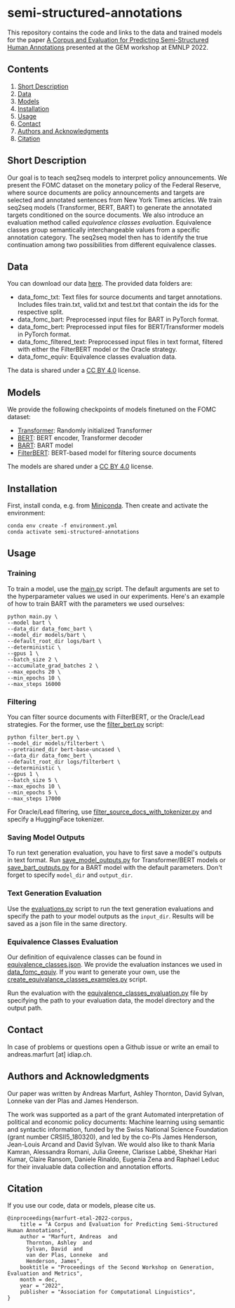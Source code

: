 # semi-structured-annotations
This repository contains the code and links to the data and trained models for the paper [A Corpus and Evaluation for Predicting Semi-Structured Human Annotations](#) presented at the GEM workshop at EMNLP 2022.

## Contents
1. [Short Description](#short-description)
2. [Data](#data)
3. [Models](#models)
4. [Installation](#installation)
5. [Usage](#usage)
6. [Contact](#contact)
7. [Authors and Acknowledgments](#authors-and-acknowledgments)
8. [Citation](#citation)

## Short Description
Our goal is to teach seq2seq models to interpret policy announcements. We present the FOMC dataset on the monetary policy of the Federal Reserve, where source documents are policy announcements and targets are selected and annotated sentences from New York Times articles. We train seq2seq models (Transformer, BERT, BART) to generate the annotated targets conditioned on the source documents. We also introduce an evaluation method called *equivalence classes evaluation*. Equivalence classes group semantically interchangeable values from a specific annotation category. The seq2seq model then has to identify the true continuation among two possibilities from different equivalence classes.    

## Data
You can download our data [here](https://drive.switch.ch/index.php/s/rurb4avROAhghn7). The provided data folders are:
- data_fomc_txt: Text files for source documents and target annotations. Includes files train.txt, valid.txt and test.txt that contain the ids for the respective split.
- data_fomc_bart: Preprocessed input files for BART in PyTorch format.
- data_fomc_bert: Preprocessed input files for BERT/Transformer models in PyTorch format.
- data_fomc_filtered_text: Preprocessed input files in text format, filtered with either the FilterBERT model or the Oracle strategy.
- data_fomc_equiv: Equivalence classes evaluation data.

The data is shared under a [CC BY 4.0](https://creativecommons.org/licenses/by/4.0/) license.

## Models
We provide the following checkpoints of models finetuned on the FOMC dataset:
- [Transformer](https://drive.switch.ch/index.php/s/WJKe5e7XUOO3BXA): Randomly initialized Transformer
- [BERT](https://drive.switch.ch/index.php/s/1bgFsYSFq7WgX4L): BERT encoder, Transformer decoder
- [BART](https://drive.switch.ch/index.php/s/Zsj9LP3SaHZC93C): BART model
- [FilterBERT](https://drive.switch.ch/index.php/s/5zLt95szMXg1Yu3): BERT-based model for filtering source documents

The models are shared under a [CC BY 4.0](https://creativecommons.org/licenses/by/4.0/) license.

## Installation
First, install conda, e.g. from [Miniconda](https://docs.conda.io/en/latest/miniconda.html). Then create and activate the environment:
```
conda env create -f environment.yml
conda activate semi-structured-annotations
```

## Usage
### Training
To train a model, use the [main.py](main.py) script. The default arguments are set to the hyperparameter values we used in our experiments. Here's an example of how to train BART with the parameters we used ourselves:
```
python main.py \
--model bart \
--data_dir data_fomc_bart \
--model_dir models/bart \
--default_root_dir logs/bart \
--deterministic \
--gpus 1 \
--batch_size 2 \
--accumulate_grad_batches 2 \
--max_epochs 20 \
--min_epochs 10 \
--max_steps 16000
```

### Filtering
You can filter source documents with FilterBERT, or the Oracle/Lead strategies. For the former, use the [filter_bert.py](filter_bert.py) script:
```
python filter_bert.py \
--model_dir models/filterbert \
--pretrained_dir bert-base-uncased \
--data_dir data_fomc_bert \
--default_root_dir logs/filterbert \
--deterministic \
--gpus 1 \
--batch_size 5 \
--max_epochs 10 \
--min_epochs 5 \
--max_steps 17000
```

For Oracle/Lead filtering, use [filter_source_docs_with_tokenizer.py](filter_source_docs_with_tokenizer.py) and specify a HuggingFace tokenizer.

### Saving Model Outputs
To run text generation evaluation, you have to first save a model's outputs in text format. Run [save_model_outputs.py](save_model_outputs.py) for Transformer/BERT models or [save_bart_outputs.py](save_bart_outputs.py) for a BART model with the default parameters. Don't forget to specify `model_dir` and `output_dir`. 

### Text Generation Evaluation
Use the [evaluations.py](evaluations.py) script to run the text generation evaluations and specify the path to your model outputs as the `input_dir`. Results will be saved as a json file in the same directory.

### Equivalence Classes Evaluation
Our definition of equivalence classes can be found in [equivalence_classes.json](equivalence_classes.json). We provide the evaluation instances we used in [data_fomc_equiv](data_fomc_equiv). If you want to generate your own, use the [create_equivalance_classes_examples.py](create_equivalence_classes_examples.py) script.

Run the evaluation with the [equivalence_classes_evaluation.py](equivalence_classes_evaluation.py) file by specifying the path to your evaluation data, the model directory and the output path.

## Contact
In case of problems or questions open a Github issue or write an email to andreas.marfurt [at] idiap.ch.

## Authors and Acknowledgments
Our paper was written by Andreas Marfurt, Ashley Thornton, David Sylvan, Lonneke van der Plas and James Henderson.

The work was supported as a part of the grant Automated interpretation of political and economic policy documents: Machine learning using semantic and syntactic information, funded by the Swiss National Science Foundation (grant number CRSII5_180320), and led by the co-PIs James Henderson, Jean-Louis Arcand and David Sylvan. We would also like to thank Maria Kamran, Alessandra Romani, Julia Greene, Clarisse Labbé, Shekhar Hari Kumar, Claire Ransom, Daniele Rinaldo, Eugenia Zena and Raphael Leduc for their invaluable data collection and annotation efforts.

## Citation
If you use our code, data or models, please cite us.
```
@inproceedings{marfurt-etal-2022-corpus,
    title = "A Corpus and Evaluation for Predicting Semi-Structured Human Annotations",
    author = "Marfurt, Andreas  and
      Thornton, Ashley  and
      Sylvan, David  and
      van der Plas, Lonneke  and
      Henderson, James",
    booktitle = "Proceedings of the Second Workshop on Generation, Evaluation and Metrics",
    month = dec,
    year = "2022",
    publisher = "Association for Computational Linguistics",    
}
```
